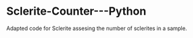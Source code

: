 Sclerite-Counter---Python
=========================

Adapted code for Sclerite assesing the number of sclerites in a sample.
